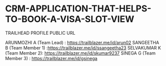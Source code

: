 # CRM-APPLICATION-THAT-HELPS-TO-BOOK-A-VISA-SLOT-VIEW

TRAILHEAD PROFILE PUBLIC URL

ARUNMOZHI A (Team Lead)            : https://trailblazer.me/id/arun02
SANGEETHA B (Team Member 1)     :https://trailblazer.me/id/ssangeetha23
SELVAKUMAR K (Team Member 2): https://trailblazer.me/id/skumar9237
SINEGA G (Team Member 3)              : https://trailblazer.me/id/gsinega
